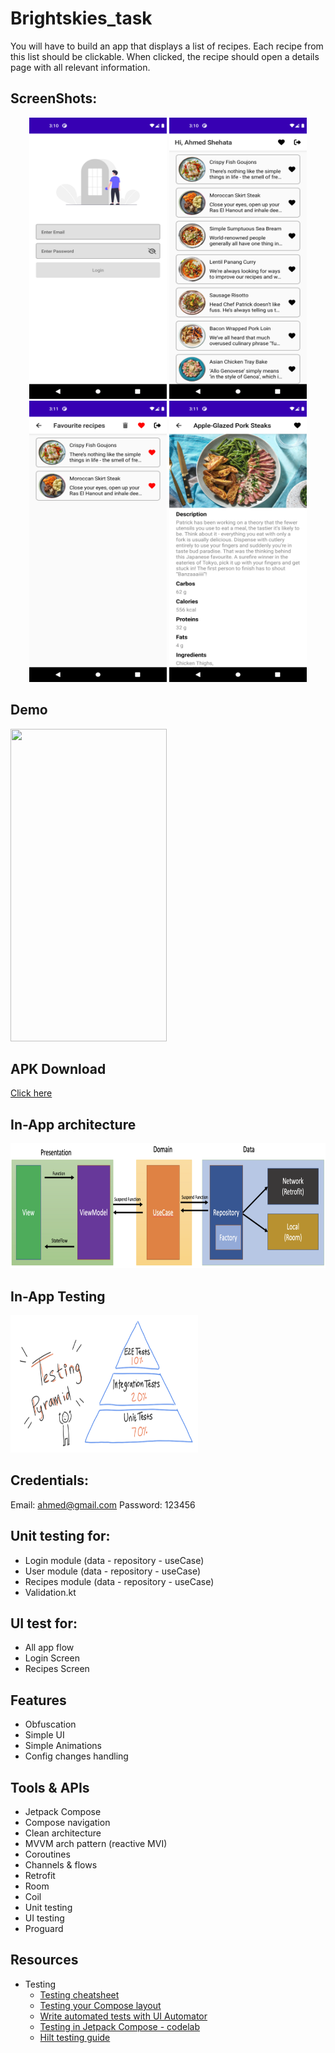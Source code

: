 # Brightskies_task
You will have to build an app that displays a list of recipes. Each recipe from this list
should be clickable. When clicked, the recipe should open a details page with all
relevant information.

## ScreenShots:
<p align="center">
  <img src="img/1.png" height="450" width="220">
  <img src="img/2.png" height="450" width="220">
  <img src="img/3.png" height="450" width="220">
  <img src="img/4.png" height="450" width="220">
</p>

## Demo
<p>
  <img src="img/demo.gif" height="500" width="250">
</p>


## APK Download
[Click here](https://drive.google.com/file/d/1MgINknWzpHDKiSAVB8G5enQi5mQDj6s7/view?usp=sharing)


## In-App architecture
<p>
  <img src="img/arch.png" height="200" width="900">
</p>

## In-App Testing
<p>
  <img src="img/testing.png" height="220" width="300">
</p>

## Credentials:
Email: ahmed@gmail.com
Password: 123456


## Unit testing for:
- Login module (data - repository - useCase)
- User module (data - repository - useCase)
- Recipes module (data - repository - useCase)
- Validation.kt

## UI test for:
- All app flow
- Login Screen
- Recipes Screen


## Features
- Obfuscation
- Simple UI
- Simple Animations
- Config changes handling

## Tools & APIs
- Jetpack Compose
- Compose navigation
- Clean architecture
- MVVM arch pattern (reactive MVI)
- Coroutines
- Channels & flows
- Retrofit
- Room
- Coil
- Unit testing
- UI testing
- Proguard


## Resources
- Testing
    - [Testing cheatsheet](https://developer.android.com/jetpack/compose/testing-cheatsheet)
    - [Testing your Compose layout](https://developer.android.com/jetpack/compose/testing#assertions)
    - [Write automated tests with UI Automator](https://developer.android.com/training/testing/other-components/ui-automator)
    - [Testing in Jetpack Compose - codelab](https://developer.android.com/codelabs/jetpack-compose-testing)
    - [Hilt testing guide](https://developer.android.com/training/dependency-injection/hilt-testing#groovy)

